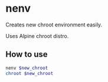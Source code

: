 # nenv

Creates new chroot environment easily.

Uses Alpine chroot distro.

## How to use

```sh
nenv $new_chroot
chroot $new_chroot
```

